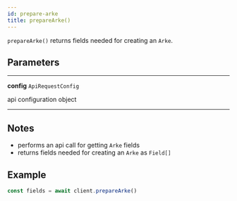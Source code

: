 ```yaml
---
id: prepare-arke
title: prepareArke()
---
```


`prepareArke()` returns fields needed for creating an `Arke`.


## Parameters

---
**config** `ApiRequestConfig`

api configuration object

---


## Notes

* performs an api call for getting `Arke` fields
* returns fields needed for creating an `Arke` as `Field[]`

## Example

```js
const fields = await client.prepareArke()
```

